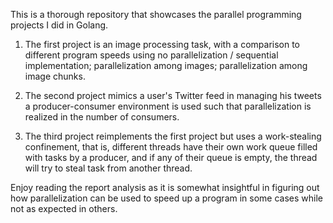 This is a thorough repository that showcases the parallel programming projects I did in Golang.

1. The first project is an image processing task, with a comparison to different program speeds using
   no parallelization / sequential implementation;
   parallelization among images;
   parallelization among image chunks.

2. The second project mimics a user's Twitter feed in managing his tweets
   a producer-consumer environment is used such that parallelization is realized in the number of consumers.

3. The third project reimplements the first project but uses a work-stealing confinement,
   that is, different threads have their own work queue filled with tasks by a producer, and if any of their queue is empty,
   the thread will try to steal task from another thread.

Enjoy reading the report analysis as it is somewhat insightful in figuring out how parallelization can be used to speed up
a program in some cases while not as expected in others.
